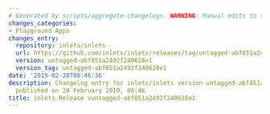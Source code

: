 ```yaml
---
# Generated by scripts/aggregate-changelogs. WARNING: Manual edits to this files will be overwritten.
changes_categories:
- Playground Apps
changes_entry:
  repository: inlets/inlets
  url: https://github.com/inlets/inlets/releases/tag/untagged-abf851a2492f240628e1
  version: untagged-abf851a2492f240628e1
  version_tag: untagged-abf851a2492f240628e1
date: '2019-02-28T08:46:36'
description: Changelog entry for inlets/inlets version untagged-abf851a2492f240628e1,
  published on 28 February 2019, 08:46
title: inlets Release vuntagged-abf851a2492f240628e1
---
```



